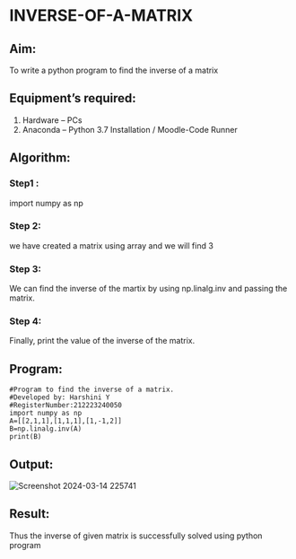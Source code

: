 # INVERSE-OF-A-MATRIX
## Aim:
To write a python program to find the inverse of a matrix
## Equipment’s required:
1. 	Hardware – PCs
2. 	Anaconda – Python 3.7 Installation / Moodle-Code Runner
## Algorithm:
### Step1 :
import numpy as np
### Step 2:
we have created a matrix using array and we will find 3
### Step 3: 
We can find the inverse of the martix by using np.linalg.inv and passing the matrix.
### Step 4: 
Finally, print the value of the inverse of the matrix.
## Program:
```
#Program to find the inverse of a matrix.
#Developed by: Harshini Y
#RegisterNumber:212223240050
import numpy as np
A=[[2,1,1],[1,1,1],[1,-1,2]]
B=np.linalg.inv(A)
print(B)
```
## Output:
![Screenshot 2024-03-14 225741](https://github.com/harshiniyu/INVERSE-OF-A-MATRIX/assets/144979786/3554d156-97eb-46d7-bad6-84e1c3c51f2c)

## Result:
Thus the inverse of given matrix is successfully solved using python program

